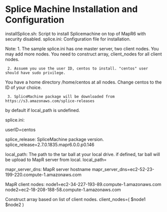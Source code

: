 # Splice Machine Installation and Configuration

installSplice.sh: Script to install Splicemachine on top of MapR6 with security disabled.
splice.ini:       Configuration file for installation. 

Note:
     1. The sample splice.ini has one master server, two client nodes. You may add more nodes.
You need to construct array, client_nodes for all client nodes.

     2. Assuem you use the user ID, centos to install. "centos" user should have sudo privilege.
You have a home directory /home/centos at all nodes. Change centos to the ID of your choice.

     3. SpliceMachine package will be downloaded from https://s3.amazonaws.com/splice-releases 
by default if local_path is undefined.

splice.ini:

userID=centos

splice_release: SpliceMachine package version.
splice_release=2.7.0.1835.mapr6.0.0.p0.146

local_path: The path to the tar ball at your local drive. if defined, tar ball will be upload to MapR server from local.
local_path=

mapr_server_dns: MapR server hostname
mapr_server_dns=ec2-52-23-199-220.compute-1.amazonaws.com

MapR client nodes:
node1=ec2-34-227-193-89.compute-1.amazonaws.com
node2=ec2-18-208-188-58.compute-1.amazonaws.com

Construct array based on list of client nodes.
client_nodes=( $node1 $node2 )

